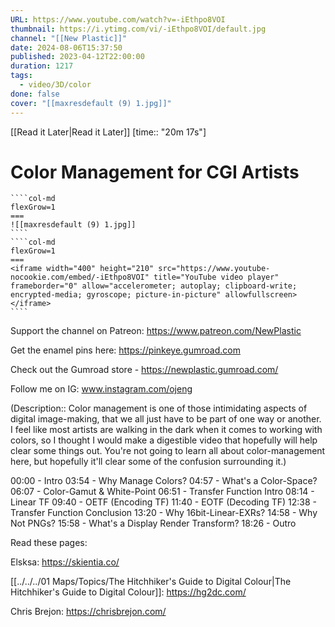 ```yaml
---
URL: https://www.youtube.com/watch?v=-iEthpo8VOI
thumbnail: https://i.ytimg.com/vi/-iEthpo8VOI/default.jpg
channel: "[[New Plastic]]"
date: 2024-08-06T15:37:50
published: 2023-04-12T22:00:00
duration: 1217
tags:
  - video/3D/color
done: false
cover: "[[maxresdefault (9) 1.jpg]]"
---
```

[[Read it Later|Read it Later]] [time:: "20m 17s"]
# Color Management for CGI Artists
`````col
````col-md
flexGrow=1
===
![[maxresdefault (9) 1.jpg]]
````
````col-md
flexGrow=1
===
<iframe width="400" height="210" src="https://www.youtube-nocookie.com/embed/-iEthpo8VOI" title="YouTube video player" frameborder="0" allow="accelerometer; autoplay; clipboard-write; encrypted-media; gyroscope; picture-in-picture" allowfullscreen></iframe>
````
`````
Support the channel on Patreon: https://www.patreon.com/NewPlastic

Get the enamel pins here: https://pinkeye.gumroad.com

Check out the Gumroad store - https://newplastic.gumroad.com/

Follow me on IG: www.instagram.com/ojeng

(Description:: Color management is one of those intimidating aspects of digital image-making, that we all just have to be part of one way or another. I feel like most artists are walking in the dark when it comes to working with colors, so I thought I would make a digestible video that hopefully will help clear some things out. You're not going to learn all about color-management here, but hopefully it'll clear some of the confusion surrounding it.)

00:00 - Intro
03:54 - Why Manage Colors?
04:57 - What's a Color-Space?
06:07 - Color-Gamut & White-Point
06:51 - Transfer Function Intro
08:14 - Linear TF
09:40 - OETF (Encoding TF)
11:40 - EOTF (Decoding TF)
12:38 - Transfer Function Conclusion
13:20 - Why 16bit-Linear-EXRs?
14:58 - Why Not PNGs?
15:58 - What's a Display Render Transform?
18:26 - Outro

Read these pages:

Elsksa:
https://skientia.co/

[[../../../01 Maps/Topics/The Hitchhiker's Guide to Digital Colour|The Hitchhiker's Guide to Digital Colour]]:
https://hg2dc.com/

Chris Brejon:
https://chrisbrejon.com/

